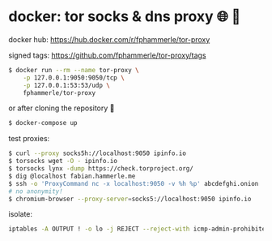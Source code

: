 # docker: tor socks & dns proxy 🌐 🐳

docker hub: https://hub.docker.com/r/fphammerle/tor-proxy

signed tags: https://github.com/fphammerle/tor-proxy/tags

```sh
$ docker run --rm --name tor-proxy \
    -p 127.0.0.1:9050:9050/tcp \
    -p 127.0.0.1:53:53/udp \
    fphammerle/tor-proxy
```

or after cloning the repository 🐙
```sh
$ docker-compose up
```

test proxies:
```sh
$ curl --proxy socks5h://localhost:9050 ipinfo.io
$ torsocks wget -O - ipinfo.io
$ torsocks lynx -dump https://check.torproject.org/
$ dig @localhost fabian.hammerle.me
$ ssh -o 'ProxyCommand nc -x localhost:9050 -v %h %p' abcdefghi.onion
# no anonymity!
$ chromium-browser --proxy-server=socks5://localhost:9050 ipinfo.io
```

isolate:
```sh
iptables -A OUTPUT ! -o lo -j REJECT --reject-with icmp-admin-prohibited
```
